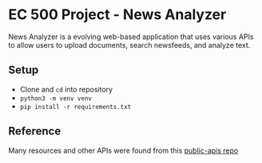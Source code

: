# EC 500 Project - News Analyzer

News Analyzer is a evolving web-based application that uses various APIs to allow users to upload documents, search newsfeeds, and analyze text.

## Setup

- Clone and `cd` into repository
- `python3 -m venv venv`
- `pip install -r requirements.txt`

## Reference

Many resources and other APIs were found from this [public-apis repo](https://github.com/public-apis/public-apis)
